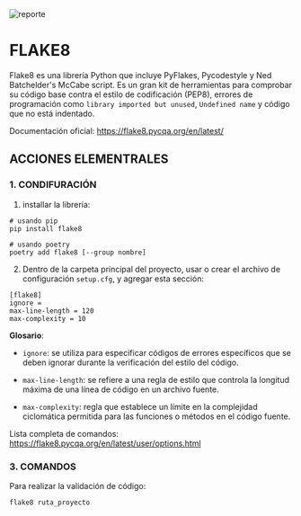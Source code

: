 <img src="https://i.postimg.cc/cCjTSn8r/ss-cumf.png" alt="reporte" border="0"/>


# **FLAKE8**

Flake8 es una librería Python que incluye PyFlakes, Pycodestyle y Ned Batchelder's McCabe script. Es un gran kit de herramientas para comprobar su código base contra el estilo de codificación (PEP8), errores de programación como `library imported but unused`, `Undefined name` y código que no está indentado.

Documentación oficial:
https://flake8.pycqa.org/en/latest/

## **ACCIONES ELEMENTRALES**

### **1. CONDIFURACIÓN**
1. installar la librería:
```
# usando pip
pip install flake8

# usando poetry
poetry add flake8 [--group nombre]
```

2. Dentro de la carpeta principal del proyecto, usar o crear el archivo de configuración `setup.cfg`, y agregar esta sección:

```
[flake8]
ignore = 
max-line-length = 120
max-complexity = 10
```

**Glosario**:


* `ignore`: se utiliza para especificar códigos de errores específicos que se deben ignorar durante la verificación del estilo del código.

* `max-line-length`: se refiere a una regla de estilo que controla la longitud máxima de una línea de código en un archivo fuente. 

* `max-complexity`: regla que establece un límite en la complejidad ciclomática permitida para las funciones o métodos en el código fuente.

Lista completa de comandos:
https://flake8.pycqa.org/en/latest/user/options.html

### **3. COMANDOS**

Para realizar la validación de código:

```bash
flake8 ruta_proyecto
```